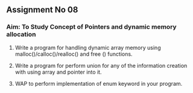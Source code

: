 ## Assignment No 08
### Aim: To Study Concept of Pointers and dynamic memory allocation
1) Write a program for handling dynamic array memory using malloc()/calloc()/realloc() and free () functions.

2) Write a program for perform union for any of the information creation with using array and pointer into it.

3) WAP to perform implementation of enum keyword in your program.
